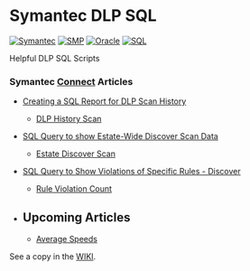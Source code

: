 # Symantec DLP SQL

[![Symantec](https://img.shields.io/badge/tag-symantec-yellow.svg)](https://www.symantec.com/)
[![SMP](https://img.shields.io/badge/tag-dlp-yellow.svg)](https://www.symantec.com/products/dlp)
[![Oracle](https://img.shields.io/badge/tag-oracle-red.svg)](https://www.oracle.com/)
[![SQL](https://img.shields.io/badge/language-sql-green.svg)](https://www.oracle.com/database/technologies/appdev/sql.html)

Helpful DLP SQL Scripts


### Symantec [Connect](https://www.symantec.com/connect/) Articles

- [Creating a SQL Report for DLP Scan History](https://www.symantec.com/connect/articles/creating-sql-report-dlp-scan-history)

  - [DLP History Scan](scripts/DLPHistoryScan.sql)

- [SQL Query to show Estate-Wide Discover Scan Data](https://www.symantec.com/connect/articles/sql-query-show-estate-wide-discover-scan-data)

  - [Estate Discover Scan](scripts/TotalEstateScanned.sql)


- [SQL Query to Show Violations of Specific Rules - Discover](https://www.symantec.com/connect/articles/sql-query-show-violations-specific-rules-discover?list_context_id=3667881&list_context_type=symantec_product)
    - [Rule Violation Count](scripts/RuleViolationCount.sql)


- Upcoming Articles
    -
    - [Average Speeds](scripts/AverageAverageSpeed.sql)

See a copy in the [WIKI](https://github.com/Protirus/Symantec-DLP-SQL/wiki).
